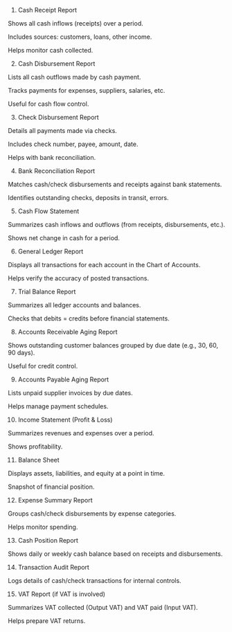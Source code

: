 1. Cash Receipt Report

Shows all cash inflows (receipts) over a period.

Includes sources: customers, loans, other income.

Helps monitor cash collected.

2. Cash Disbursement Report

Lists all cash outflows made by cash payment.

Tracks payments for expenses, suppliers, salaries, etc.

Useful for cash flow control.

3. Check Disbursement Report

Details all payments made via checks.

Includes check number, payee, amount, date.

Helps with bank reconciliation.

4. Bank Reconciliation Report

Matches cash/check disbursements and receipts against bank statements.

Identifies outstanding checks, deposits in transit, errors.

5. Cash Flow Statement

Summarizes cash inflows and outflows (from receipts, disbursements, etc.).

Shows net change in cash for a period.

6. General Ledger Report

Displays all transactions for each account in the Chart of Accounts.

Helps verify the accuracy of posted transactions.

7. Trial Balance Report

Summarizes all ledger accounts and balances.

Checks that debits = credits before financial statements.

8. Accounts Receivable Aging Report

Shows outstanding customer balances grouped by due date (e.g., 30, 60, 90 days).

Useful for credit control.

9. Accounts Payable Aging Report

Lists unpaid supplier invoices by due dates.

Helps manage payment schedules.

10. Income Statement (Profit & Loss)

Summarizes revenues and expenses over a period.

Shows profitability.

11. Balance Sheet

Displays assets, liabilities, and equity at a point in time.

Snapshot of financial position.

12. Expense Summary Report

Groups cash/check disbursements by expense categories.

Helps monitor spending.

13. Cash Position Report

Shows daily or weekly cash balance based on receipts and disbursements.

14. Transaction Audit Report

Logs details of cash/check transactions for internal controls.

15. VAT Report (if VAT is involved)

Summarizes VAT collected (Output VAT) and VAT paid (Input VAT).

Helps prepare VAT returns.